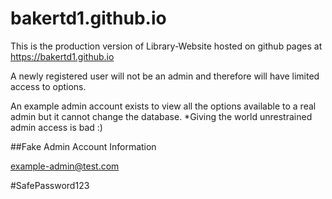 # bakertd1.github.io

This is the production version of Library-Website hosted on github pages at https://bakertd1.github.io

A newly registered user will not be an admin and therefore will have limited access to options.

An example admin account exists to view all the options available to a real admin but it cannot change the database.
*Giving the world unrestrained admin access is bad :)

##Fake Admin Account Information

example-admin@test.com

\#SafePassword123
